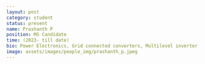 ```yaml
---
layout: post
category: student
status: present
name: Prashanth P
position: MS Candidate
time: (2023- till date)
bio: Power Electronics, Grid connected converters, Multilevel inverter, DC circuit breaker
image: assets/images/people_img/prashanth_p.jpeg
---
```

